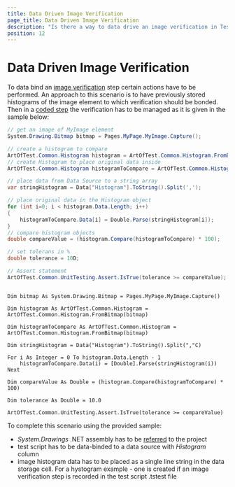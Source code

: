 ```yaml
---
title: Data Driven Image Verification
page_title: Data Driven Image Verification
description: "Is there a way to data drive an image verification in Test Studio test?"
position: 12
---
```

# Data Driven Image Verification #

To data bind an <a href="/features/recorder/verifications/image-verification" target="_blank">image verification</a> step certain actions have to be performed. An approach to this scenario is to have previously stored histograms of the image element to which verification should be bonded. Then in a <a href="/features/custom-steps/script-step" target="_blank">coded step</a> the verification has to be managed as it is given in the sample below:

```C#
// get an image of MyImage element        
System.Drawing.Bitmap bitmap = Pages.MyPage.MyImage.Capture();

// create a histogram to compare
ArtOfTest.Common.Histogram histogram = ArtOfTest.Common.Histogram.FromBitmap(bitmap);
// create Histogram to place original data inside
ArtOfTest.Common.Histogram histogramToCompare = ArtOfTest.Common.Histogram.FromBitmap(bitmap);

// place data from Data Source to a string array
var stringHistogram = Data["Histogram"].ToString().Split(',');

// place original data in the Histogram object
for (int i=0; i < histogram.Data.Length; i++)
{
    histogramToCompare.Data[i] = Double.Parse(stringHistogram[i]);
}
// compare histogram objects
double compareValue = (histogram.Compare(histogramToCompare) * 100);

// set tolerans in %
double tolerance = 10D;

// Assert statement 
ArtOfTest.Common.UnitTesting.Assert.IsTrue(tolerance >= compareValue); 
```
```VB

Dim bitmap As System.Drawing.Bitmap = Pages.MyPage.MyImage.Capture()

Dim histogram As ArtOfTest.Common.Histogram = ArtOfTest.Common.Histogram.FromBitmap(bitmap)

Dim histogramToCompare As ArtOfTest.Common.Histogram = ArtOfTest.Common.Histogram.FromBitmap(bitmap)

Dim stringHistogram = Data("Histogram").ToString().Split(","C)

For i As Integer = 0 To histogram.Data.Length - 1
	histogramToCompare.Data(i) = [Double].Parse(stringHistogram(i))
Next

Dim compareValue As Double = (histogram.Compare(histogramToCompare) * 100)

Dim tolerance As Double = 10.0

ArtOfTest.Common.UnitTesting.Assert.IsTrue(tolerance >= compareValue)
```

To complete this scenario using the provided sample:

- *System.Drawings* .NET assembly has to be <a href="/features/coded-steps/add-assembly-reference" target="_blank">referred</a> to the project
- test script has to be data-binded to a data source with *Histogram* column 
- image histogram data has to be placed as a single line string in the data storage cell. For a hystogram example - one is created if an image verification step is recorded in the test script .tstest file
